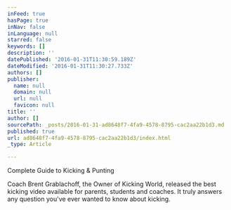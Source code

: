 ```yaml
---
inFeed: true
hasPage: true
inNav: false
inLanguage: null
starred: false
keywords: []
description: ''
datePublished: '2016-01-31T11:30:59.189Z'
dateModified: '2016-01-31T11:30:27.733Z'
authors: []
publisher:
  name: null
  domain: null
  url: null
  favicon: null
title: ''
author: []
sourcePath: _posts/2016-01-31-ad8648f7-4fa9-4578-8795-cac2aa22b1d3.md
published: true
url: ad8648f7-4fa9-4578-8795-cac2aa22b1d3/index.html
_type: Article

---
```

Complete Guide to Kicking & Punting

Coach Brent Grablachoff, the Owner of Kicking World, released the best kicking video available for parents, students and coaches. It truly answers any question you've ever wanted to know about kicking.